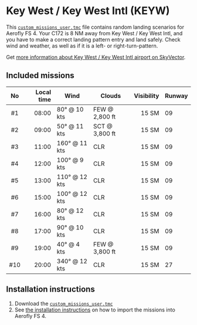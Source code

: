 # Key West / Key West Intl (KEYW)

This [`custom_missions_user.tmc`](./custom_missions_user.tmc) file contains random landing scenarios for Aerofly FS 4.
Your C172 is 8 NM away from Key West / Key West Intl, and you have to make a correct landing pattern entry and land safely.
Check wind and weather, as well as if it is a left- or right-turn-pattern.

Get [more information about Key West / Key West Intl airport on SkyVector](https://skyvector.com/airport/KEYW).

## Included missions

| No  | Local time | Wind          | Clouds          | Visibility | Runway  |
| :-: | ---------: | ------------- | --------------- | ---------: | ------- |
| #1  |      08:00 |  80° @ 10 kts | FEW @  2,800 ft |      15 SM | 09      |
| #2  |      09:00 |  50° @ 11 kts | SCT @  3,800 ft |      15 SM | 09      |
| #3  |      11:00 | 160° @ 11 kts | CLR             |      15 SM | 09      |
| #4  |      12:00 | 100° @  9 kts | CLR             |      15 SM | 09      |
| #5  |      13:00 | 110° @ 12 kts | CLR             |      15 SM | 09      |
| #6  |      15:00 | 100° @ 12 kts | CLR             |      15 SM | 09      |
| #7  |      16:00 |  80° @ 12 kts | CLR             |      15 SM | 09      |
| #8  |      17:00 |  90° @ 10 kts | CLR             |      15 SM | 09      |
| #9  |      19:00 |  40° @  4 kts | FEW @  3,800 ft |      15 SM | 09      |
| #10 |      20:00 | 340° @ 12 kts | CLR             |      15 SM | 27      |

## Installation instructions

1. Download the [`custom_missions_user.tmc`](./custom_missions_user.tmc)
2. See [the installation instructions](https://fboes.github.io/aerofly-missions/docs/generic-installation.html) on how to import the missions into Aerofly FS 4.
